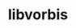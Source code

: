 ---
title: "libvorbis"
layout: cache
categories: [package, develop]
meta: {"versions": ["1.3.7"], "compilers": ["apple-clang@=14.0.0", "gcc@=11.3.0", "gcc@=7.3.1"], "oss": ["amzn2", "ubuntu22.04", "ventura"], "platforms": ["darwin", "linux"], "targets": ["aarch64", "ivybridge", "x86_64_v3"], "stacks": ["ml-darwin-aarch64-mps", "ml-linux-x86_64-cpu", "ml-linux-x86_64-cuda", "root"], "num_specs": 5, "num_specs_by_stack": {"root": 5, "ml-darwin-aarch64-mps": 1, "ml-linux-x86_64-cuda": 2, "ml-linux-x86_64-cpu": 2}}
spec_details: [{"hash": "wxwn4odrjqd4nmmhbrehxwinkvrdu3d2", "compiler": "apple-clang@=14.0.0", "versions": ["1.3.7"], "os": "ventura", "platform": "darwin", "target": "aarch64", "variants": ["build_system=autotools"], "stacks": ["root", "ml-darwin-aarch64-mps"], "size": "-", "tarball": "https://binaries.spack.io/develop/build_cache/darwin-ventura-aarch64/apple-clang-14.0.0/libvorbis-1.3.7/darwin-ventura-aarch64-apple-clang-14.0.0-libvorbis-1.3.7-wxwn4odrjqd4nmmhbrehxwinkvrdu3d2.spack"}, {"hash": "44v4wm5ceuyct5af6ds6la754oaisssy", "compiler": "gcc@=7.3.1", "versions": ["1.3.7"], "os": "amzn2", "platform": "linux", "target": "ivybridge", "variants": ["build_system=autotools"], "stacks": ["root"], "size": "-", "tarball": "https://binaries.spack.io/develop/build_cache/linux-amzn2-ivybridge/gcc-7.3.1/libvorbis-1.3.7/linux-amzn2-ivybridge-gcc-7.3.1-libvorbis-1.3.7-44v4wm5ceuyct5af6ds6la754oaisssy.spack"}, {"hash": "3serbs2436r567lhm3c7a5qj6u7zm2ll", "compiler": "gcc@=7.3.1", "versions": ["1.3.7"], "os": "amzn2", "platform": "linux", "target": "x86_64_v3", "variants": [], "stacks": ["root"], "size": "-", "tarball": "https://binaries.spack.io/develop/build_cache/linux-amzn2-x86_64_v3/gcc-7.3.1/libvorbis-1.3.7/linux-amzn2-x86_64_v3-gcc-7.3.1-libvorbis-1.3.7-3serbs2436r567lhm3c7a5qj6u7zm2ll.spack"}, {"hash": "gnskzcz2z5m5hllafr4kstek7txa5dvo", "compiler": "gcc@=7.3.1", "versions": ["1.3.7"], "os": "amzn2", "platform": "linux", "target": "x86_64_v3", "variants": ["build_system=autotools"], "stacks": ["ml-linux-x86_64-cuda", "ml-linux-x86_64-cpu", "root"], "size": "-", "tarball": "https://binaries.spack.io/develop/build_cache/linux-amzn2-x86_64_v3/gcc-7.3.1/libvorbis-1.3.7/linux-amzn2-x86_64_v3-gcc-7.3.1-libvorbis-1.3.7-gnskzcz2z5m5hllafr4kstek7txa5dvo.spack"}, {"hash": "32pvhjyydydaeczfetvfbkjt3dnfep64", "compiler": "gcc@=11.3.0", "versions": ["1.3.7"], "os": "ubuntu22.04", "platform": "linux", "target": "x86_64_v3", "variants": ["build_system=autotools"], "stacks": ["ml-linux-x86_64-cuda", "ml-linux-x86_64-cpu", "root"], "size": "-", "tarball": "https://binaries.spack.io/develop/build_cache/linux-ubuntu22.04-x86_64_v3/gcc-11.3.0/libvorbis-1.3.7/linux-ubuntu22.04-x86_64_v3-gcc-11.3.0-libvorbis-1.3.7-32pvhjyydydaeczfetvfbkjt3dnfep64.spack"}]
---